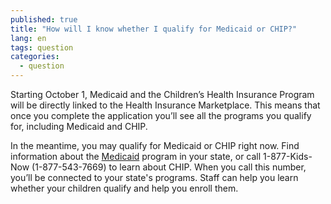 ```yaml
---
published: true
title: "How will I know whether I qualify for Medicaid or CHIP?"
lang: en
tags: question
categories:
  - question
---
```


Starting October 1, Medicaid and the Children’s Health Insurance Program will be directly linked to the Health Insurance Marketplace. This means that once you complete the application you’ll see all the programs you qualify for, including Medicaid and CHIP.

In the meantime, you may qualify for Medicaid or CHIP right now. Find information about the [Medicaid](/do-i-qualify-for-medicaid) program in your state, or call 1-877-Kids-Now (1-877-543-7669) to learn about CHIP. When you call this number, you’ll be connected to your state's programs. Staff can help you learn whether your children qualify and help you enroll them.
